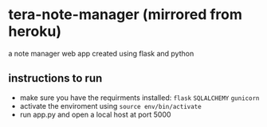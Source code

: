 # tera-note-manager (mirrored from heroku)
a note manager web app created using flask and python 

## instructions to run
- make sure you have the requirments installed: `flask` `SQLALCHEMY` `gunicorn`
- activate the enviroment using `source env/bin/activate`
- run app.py and open a local host at port 5000
